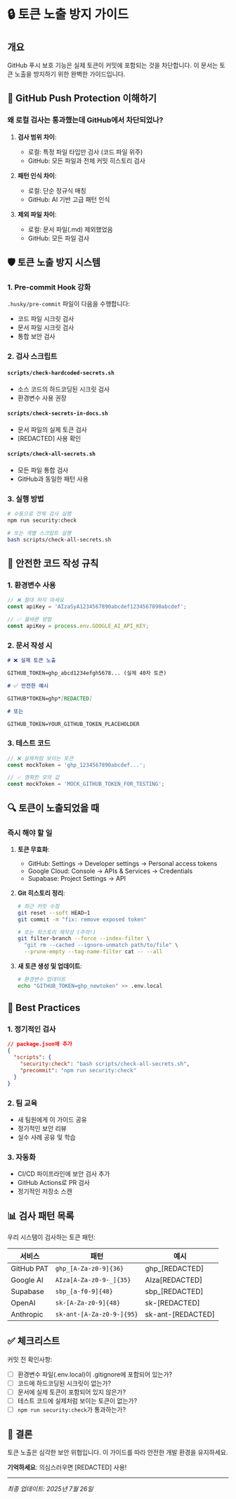 # 🔒 토큰 노출 방지 가이드

## 개요

GitHub 푸시 보호 기능은 실제 토큰이 커밋에 포함되는 것을 차단합니다. 이 문서는 토큰 노출을 방지하기 위한 완벽한 가이드입니다.

## 🚨 GitHub Push Protection 이해하기

### 왜 로컬 검사는 통과했는데 GitHub에서 차단되었나?

1. **검사 범위 차이**:
   - 로컬: 특정 파일 타입만 검사 (코드 파일 위주)
   - GitHub: 모든 파일과 전체 커밋 히스토리 검사

2. **패턴 인식 차이**:
   - 로컬: 단순 정규식 매칭
   - GitHub: AI 기반 고급 패턴 인식

3. **제외 파일 차이**:
   - 로컬: 문서 파일(.md) 제외했었음
   - GitHub: 모든 파일 검사

## 🛡️ 토큰 노출 방지 시스템

### 1. Pre-commit Hook 강화

`.husky/pre-commit` 파일이 다음을 수행합니다:

- 코드 파일 시크릿 검사
- 문서 파일 시크릿 검사
- 통합 보안 검사

### 2. 검사 스크립트

#### `scripts/check-hardcoded-secrets.sh`

- 소스 코드의 하드코딩된 시크릿 검사
- 환경변수 사용 권장

#### `scripts/check-secrets-in-docs.sh`

- 문서 파일의 실제 토큰 검사
- [REDACTED] 사용 확인

#### `scripts/check-all-secrets.sh`

- 모든 파일 통합 검사
- GitHub과 동일한 패턴 사용

### 3. 실행 방법

```bash
# 수동으로 전체 검사 실행
npm run security:check

# 또는 개별 스크립트 실행
bash scripts/check-all-secrets.sh
```

## 📝 안전한 코드 작성 규칙

### 1. 환경변수 사용

```typescript
// ❌ 절대 하지 마세요
const apiKey = 'AIzaSyA1234567890abcdef1234567890abcdef';

// ✅ 올바른 방법
const apiKey = process.env.GOOGLE_AI_API_KEY;
```

### 2. 문서 작성 시

```markdown
# ❌ 실제 토큰 노출

GITHUB_TOKEN=ghp_abcd1234efgh5678... (실제 40자 토큰)

# ✅ 안전한 예시

GITHUB*TOKEN=ghp*[REDACTED]

# 또는

GITHUB_TOKEN=YOUR_GITHUB_TOKEN_PLACEHOLDER
```

### 3. 테스트 코드

```typescript
// ❌ 실제처럼 보이는 토큰
const mockToken = 'ghp_1234567890abcdef...';

// ✅ 명확한 모의 값
const mockToken = 'MOCK_GITHUB_TOKEN_FOR_TESTING';
```

## 🔍 토큰이 노출되었을 때

### 즉시 해야 할 일

1. **토큰 무효화**:
   - GitHub: Settings → Developer settings → Personal access tokens
   - Google Cloud: Console → APIs & Services → Credentials
   - Supabase: Project Settings → API

2. **Git 히스토리 정리**:

   ```bash
   # 최근 커밋 수정
   git reset --soft HEAD~1
   git commit -m "fix: remove exposed token"

   # 또는 히스토리 재작성 (주의!)
   git filter-branch --force --index-filter \
     "git rm --cached --ignore-unmatch path/to/file" \
     --prune-empty --tag-name-filter cat -- --all
   ```

3. **새 토큰 생성 및 업데이트**:
   ```bash
   # 환경변수 업데이트
   echo "GITHUB_TOKEN=ghp_newtoken" >> .env.local
   ```

## 🎯 Best Practices

### 1. 정기적인 검사

```json
// package.json에 추가
{
  "scripts": {
    "security:check": "bash scripts/check-all-secrets.sh",
    "precommit": "npm run security:check"
  }
}
```

### 2. 팀 교육

- 새 팀원에게 이 가이드 공유
- 정기적인 보안 리뷰
- 실수 사례 공유 및 학습

### 3. 자동화

- CI/CD 파이프라인에 보안 검사 추가
- GitHub Actions로 PR 검사
- 정기적인 저장소 스캔

## 📊 검사 패턴 목록

우리 시스템이 검사하는 토큰 패턴:

| 서비스     | 패턴                      | 예시              |
| ---------- | ------------------------- | ----------------- |
| GitHub PAT | `ghp_[A-Za-z0-9]{36}`     | ghp\_[REDACTED]   |
| Google AI  | `AIza[A-Za-z0-9-_]{35}`   | AIza[REDACTED]    |
| Supabase   | `sbp_[a-f0-9]{48}`        | sbp\_[REDACTED]   |
| OpenAI     | `sk-[A-Za-z0-9]{48}`      | sk-[REDACTED]     |
| Anthropic  | `sk-ant-[A-Za-z0-9-]{95}` | sk-ant-[REDACTED] |

## ✅ 체크리스트

커밋 전 확인사항:

- [ ] 환경변수 파일(.env.local)이 .gitignore에 포함되어 있는가?
- [ ] 코드에 하드코딩된 시크릿이 없는가?
- [ ] 문서에 실제 토큰이 포함되어 있지 않은가?
- [ ] 테스트 코드에 실제처럼 보이는 토큰이 없는가?
- [ ] `npm run security:check`가 통과하는가?

## 🚀 결론

토큰 노출은 심각한 보안 위협입니다. 이 가이드를 따라 안전한 개발 환경을 유지하세요.

**기억하세요**: 의심스러우면 [REDACTED] 사용!

---

_최종 업데이트: 2025년 7월 26일_
